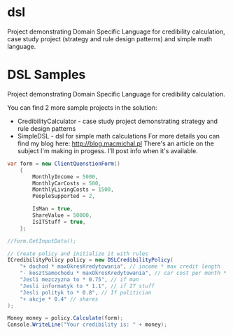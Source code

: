 # dsl
Project demonstrating Domain Specific Language for credibility calculation, case study project (strategy and rule design patterns) and simple math language.

# DSL Samples
Project demonstrating Domain Specific Language for credibility calculation.

You can find 2 more sample projects in the solution:
- CredibilityCalculator - case study project demonstrating strategy and rule design patterns
- SimpleDSL - dsl for simple math calculations
For more details you can find my blog here: http://blog.macmichal.pl
There's an article on the subject I'm making in progess. I'll post info when it's available.

```csharp
var form = new ClientQuenstionForm()
    {
        MonthlyIncome = 5000,
        MonthlyCarCosts = 500,
        MonthlyLivingCosts = 1500,
        PeopleSupported = 2,

        IsMan = true,
        ShareValue = 50000,
        IsITStuff = true,
    };

//form.GetInputData();

// Create policy and initialize it with rules
ICredibilityPolicy policy = new DSLCredibilityPolicy(
    "+ dochod * maxOkresKredytowania", // income * max credit length
    "- kosztSamochodu * maxOkresKredytowania", // car cost per month * max credit length
    "Jesli mezczyzna to * 0.75", // if man 
    "Jesli informatyk to * 1.1", // if IT stuff
    "Jesli polityk to * 0.8", // If politician
    "+ akcje * 0.4" // shares
);

Money money = policy.Calculate(form);
Console.WriteLine("Your credibility is: " + money);
```